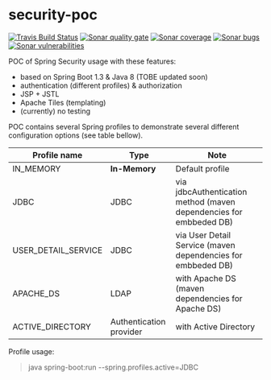 # security-poc
[![Travis Build Status][travis-image]][travis-url-main] [![Sonar quality gate][sonar-quality-gate]][sonar-url] [![Sonar coverage][sonar-coverage]][sonar-url] [![Sonar bugs][sonar-bugs]][sonar-url] [![Sonar vulnerabilities][sonar-vulnerabilities]][sonar-url]

POC of Spring Security usage with these features:
- based on Spring Boot 1.3 & Java 8 (TOBE updated soon)
- authentication (different profiles) & authorization
- JSP + JSTL
- Apache Tiles (templating)
- (currently) no testing

POC contains several Spring profiles to demonstrate several different configuration options (see table bellow).

Profile name | Type | Note
------------- | ------------- | -------------
IN_MEMORY | **In-Memory** | Default profile
JDBC | JDBC  | via jdbcAuthentication method (maven dependencies for embbeded DB)
USER_DETAIL_SERVICE | JDBC  | via User Detail Service (maven dependencies for embbeded DB)
APACHE_DS | LDAP  | with Apache DS (maven dependencies for Apache DS)
ACTIVE_DIRECTORY | Authentication provider | with Active Directory

Profile usage:
> java spring-boot:run --spring.profiles.active=JDBC

[travis-url-main]: https://travis-ci.org/arnosthavelka/security-poc
[travis-image]: https://travis-ci.org/arnosthavelka/security-poc.svg?branch=develop

[sonar-url]: https://sonarcloud.io/dashboard?id=arnosthavelka_security-poc
[sonar-quality-gate]: https://sonarcloud.io/api/project_badges/measure?project=arnosthavelka_security-poc&metric=alert_status
[sonar-coverage]: https://sonarcloud.io/api/project_badges/measure?project=arnosthavelka_security-poc&metric=coverage
[sonar-bugs]: https://sonarcloud.io/api/project_badges/measure?project=arnosthavelka_security-poc&metric=bugs
[sonar-vulnerabilities]: https://sonarcloud.io/api/project_badges/measure?project=arnosthavelka_security-poc&metric=vulnerabilities